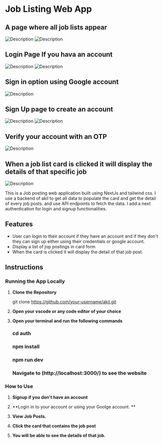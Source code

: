 # Job Listing Web App

## A page where all job lists appear
![Description](/Pages/A.png)
![Description](/Pages/B.png)
## Login Page If you hava an account
![Description](/Pages/C.png)
![Description](/Pages/D.png)
## Sign in option using Google account
![Description](/Pages/J.png)
## Sign Up page to create an account
![Description](/Pages/E.png)
![Description](/Pages/F.png)
## Verify your account with an OTP
![Description](/Pages/G.png)
## When a job list card is clicked it will display the details of that specific job
![Description](/Pages/I.png)




This is a Job posting web application built using NextJs and tailwind css. I use a backend of akil to get all data to populate the card and get the detail of every job posts. and use API endpoints to fetch the data. I add a next authentication for login and signup functionalities.

## Features

- User can login to their account if they have an account and if they don't they can sign up either using their credentials or google account.
- Display a list of jop postings in card form 
- When the card is clicked it will display the detail of that job post.


## Instructions

### Running the App Locally

1. **Clone the Repository**
   
   git clone https://github.com/your-username/akil.git

2. **Open your vscode or any code editor of your choice**
3. **Open your terminal and run the following commands**
   ### cd auth
   ### npm install
   ### npm run dev
   ### Navigate to (http://localhost:3000/) to see the website

### How to Use

1. **Signup if you don't have an account**

2. **Login in to your account or using your Goolge account. **

3. **View Job Posts.**

4. **Click the card that contains the job post**

5. **You will be able to see the details of that job.**
